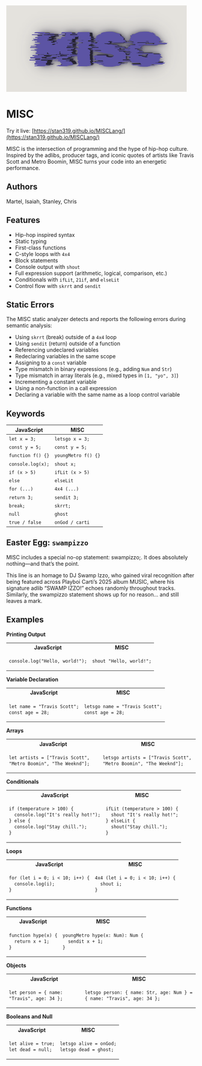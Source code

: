![MISC Logo](docs/MISCLogo.png)

# MISC

Try it live: [https://stan319.github.io/MISCLang/](https://stan319.github.io/MISCLang/)

MISC is the intersection of programming and the hype of hip-hop culture. Inspired by the adlibs, producer tags, and iconic quotes of artists like Travis Scott and Metro Boomin, MISC turns your code into an energetic performance.

## Authors

Martel, Isaiah, Stanley, Chris

## Features

- Hip-hop inspired syntax
- Static typing
- First-class functions
- C-style loops with `4x4`
- Block statements
- Console output with `shout`
- Full expression support (arithmetic, logical, comparison, etc.)
- Conditionals with `ifLit`, `21if`, and `elseLit`
- Control flow with `skrrt` and `sendit`

## Static Errors

The MISC static analyzer detects and reports the following errors during semantic analysis:

- Using `skrrt` (break) outside of a `4x4` loop
- Using `sendit` (return) outside of a function
- Referencing undeclared variables
- Redeclaring variables in the same scope
- Assigning to a `const` variable
- Type mismatch in binary expressions (e.g., adding `Num` and `Str`)
- Type mismatch in array literals (e.g., mixed types in `[1, "yo", 3]`)
- Incrementing a constant variable
- Using a non-function in a call expression
- Declaring a variable with the same name as a loop control variable

## Keywords

| JavaScript        | MISC                |
| ----------------- | ------------------- |
| `let x = 3;`      | `letsgo x = 3;`     |
| `const y = 5;`    | `const y = 5;`      |
| `function f() {}` | `youngMetro f() {}` |
| `console.log(x);` | `shout x;`          |
| `if (x > 5)`      | `ifLit (x > 5)`     |
| `else`            | `elseLit`           |
| `for (...)`       | `4x4 (...)`         |
| `return 3;`       | `sendit 3;`         |
| `break;`          | `skrrt;`            |
| `null`            | `ghost`             |
| `true / false`    | `onGod / carti`     |

## Easter Egg: `swampizzo`

MISC includes a special no-op statement: swampizzo;. It does absolutely nothing—and that’s the point.

This line is an homage to DJ Swamp Izzo, who gained viral recognition after being featured across Playboi Carti’s 2025 album MUSIC, where his signature adlib “SWAMP IZZO!” echoes randomly throughout tracks. Similarly, the swampizzo statement shows up for no reason... and still leaves a mark.

## Examples

**Printing Output**

<table>
<tr> <th>JavaScript</th><th>MISC</th><tr>
</tr>

<td>

```
console.log("Hello, world!");
```

</td>

<td>

```
shout "Hello, world!";
```

</td>
</table>

**Variable Declaration**

<table>
<tr> <th>JavaScript</th><th>MISC</th><tr>
</tr>

<td>

```
let name = "Travis Scott";
const age = 28;
```

</td>

<td>

```
letsgo name = "Travis Scott";
const age = 28;
```

</td>
</table>

**Arrays**

<table>
<tr> <th>JavaScript</th><th>MISC</th><tr>
</tr>

<td>

```
let artists = ["Travis Scott", "Metro Boomin", "The Weeknd"];
```

</td>

<td>

```
letsgo artists = ["Travis Scott", "Metro Boomin", "The Weeknd"];
```

</td>
</table>

**Conditionals**

<table>
<tr> <th>JavaScript</th><th>MISC</th><tr>
</tr>

<td>

```
if (temperature > 100) {
  console.log("It's really hot!");
} else {
  console.log("Stay chill.");
}
```

</td>

<td>

```
ifLit (temperature > 100) {
  shout "It's really hot!";
} elseLit {
  shout("Stay chill.");
}
```

</td>
</table>

**Loops**

<table>
<tr> <th>JavaScript</th><th>MISC</th><tr>
</tr>

<td>

```
for (let i = 0; i < 10; i++) {
  console.log(i);
}
```

</td>

<td>

```
4x4 (let i = 0; i < 10; i++) {
  shout i;
}
```

</td>
</table>

**Functions**

<table>
<tr> <th>JavaScript</th><th>MISC</th><tr>
</tr>

<td>

```
function hype(x) {
  return x + 1;
}
```

</td>

<td>

```
youngMetro hype(x: Num): Num {
  sendit x + 1;
}
```

</td>
</table>

**Objects**

<table>
<tr> <th>JavaScript</th><th>MISC</th><tr>
</tr>

<td>

```
let person = { name: "Travis", age: 34 };
```

</td>

<td>

```
letsgo person: { name: Str, age: Num } = { name: "Travis", age: 34 };
```

</td>
</table>

**Booleans and Null**

<table>
<tr> <th>JavaScript</th><th>MISC</th><tr>
</tr>

<td>

```
let alive = true;
let dead = null;
```

</td>

<td>

```
letsgo alive = onGod;
letsgo dead = ghost;
```

</td>
</table>
